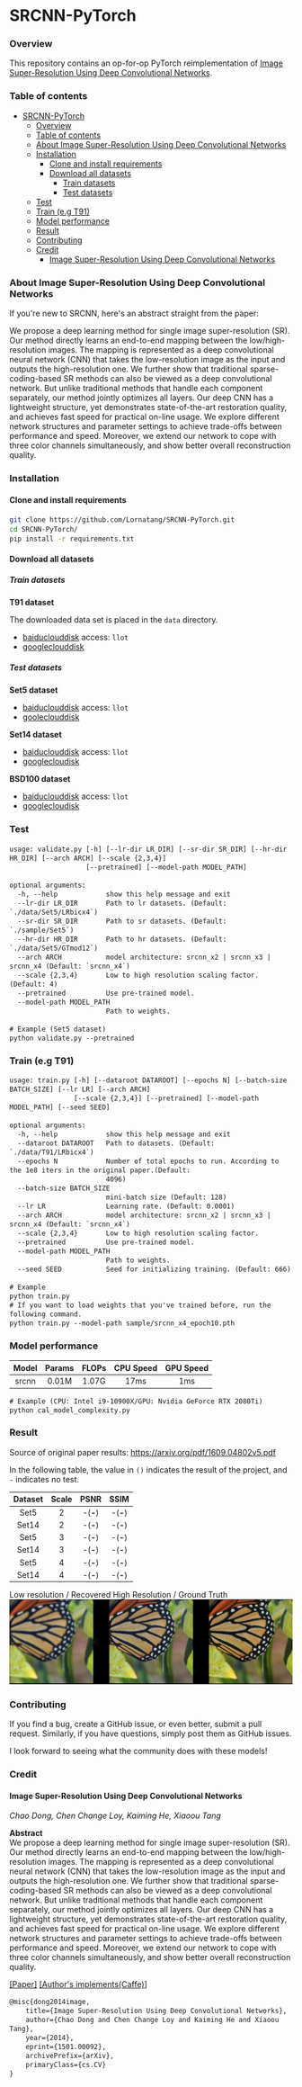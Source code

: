 # SRCNN-PyTorch

### Overview

This repository contains an op-for-op PyTorch reimplementation of [Image Super-Resolution Using Deep Convolutional Networks](https://arxiv.org/abs/1501.00092v3).

### Table of contents

- [SRCNN-PyTorch](#srcnn-pytorch)
    - [Overview](#overview)
    - [Table of contents](#table-of-contents)
    - [About Image Super-Resolution Using Deep Convolutional Networks](#about-image-super-resolution-using-deep-convolutional-networks)
    - [Installation](#installation)
      - [Clone and install requirements](#clone-and-install-requirements)
      - [Download all datasets](#download-all-datasets)
        - [Train datasets](#train-datasets)
        - [Test datasets](#test-datasets)
    - [Test](#test)
    - [Train (e.g T91)](#train-eg-t91)
    - [Model performance](#model-performance)
    - [Result](#result)
    - [Contributing](#contributing)
    - [Credit](#credit)
      - [Image Super-Resolution Using Deep Convolutional Networks](#image-super-resolution-using-deep-convolutional-networks)

### About Image Super-Resolution Using Deep Convolutional Networks

If you're new to SRCNN, here's an abstract straight from the paper:

We propose a deep learning method for single image super-resolution (SR). Our method directly learns an end-to-end mapping between the low/high-resolution images. The mapping is represented as a deep convolutional neural network (CNN) that takes the low-resolution image as the input and outputs the high-resolution one. We further show that traditional sparse-coding-based SR methods can also be viewed as a deep convolutional network. But unlike traditional methods that handle each component separately, our method jointly optimizes all layers. Our deep CNN has a lightweight structure, yet demonstrates state-of-the-art restoration quality, and achieves fast speed for practical on-line usage. We explore different network structures and parameter settings to achieve trade-offs between performance and speed. Moreover, we extend our network to cope with three color channels simultaneously, and show better overall reconstruction quality.

### Installation

#### Clone and install requirements

```bash
git clone https://github.com/Lornatang/SRCNN-PyTorch.git
cd SRCNN-PyTorch/
pip install -r requirements.txt
```

#### Download all datasets

##### Train datasets

**T91 dataset**

The downloaded data set is placed in the `data` directory.

- [baiduclouddisk](https://pan.baidu.com/s/1d_H5cy5lxt9RnnUT2uv3AA) access: `llot`
- [googleclouddisk](https://drive.google.com/file/d/1PBZoeEfRddh3L4UbAG2TD0OFVx86ShqN/view?usp=sharing)

##### Test datasets

**Set5 dataset**

- [baiduclouddisk](https://pan.baidu.com/s/1_B97Ga6thSi5h43Wuqyw0Q) access: `llot`
- [gooleclouddisk](https://drive.google.com/file/d/10aObmC4_UtTui2luzBNcWjfoGkeSJi2G/view?usp=sharing)

**Set14 dataset**

- [baiduclouddisk](https://pan.baidu.com/s/1wy_kf4Kkj2nSkgRUkaLzVA) access: `llot`
- [googlecloudisk](https://drive.google.com/file/d/1-3xXHunN_WqTo1c1jVWCJa_0ZG-1LTdv/view?usp=sharing)

**BSD100 dataset**

- [baiduclouddisk](https://pan.baidu.com/s/1Ig8t3_G4Nzhl8MvPAvdzFA) access: `llot`
- [googlecloudisk](https://drive.google.com/file/d/1EVba9kKtXAbmV6esnfADjH1Ul-uThOeE/view?usp=sharing)


### Test

```text
usage: validate.py [-h] [--lr-dir LR_DIR] [--sr-dir SR_DIR] [--hr-dir HR_DIR] [--arch ARCH] [--scale {2,3,4}]
                   [--pretrained] [--model-path MODEL_PATH]

optional arguments:
  -h, --help            show this help message and exit
  --lr-dir LR_DIR       Path to lr datasets. (Default: `./data/Set5/LRbicx4`)
  --sr-dir SR_DIR       Path to sr datasets. (Default: `./sample/Set5`)
  --hr-dir HR_DIR       Path to hr datasets. (Default: `./data/Set5/GTmod12`)
  --arch ARCH           model architecture: srcnn_x2 | srcnn_x3 | srcnn_x4 (Default: `srcnn_x4`)
  --scale {2,3,4}       Low to high resolution scaling factor. (Default: 4)
  --pretrained          Use pre-trained model.
  --model-path MODEL_PATH
                        Path to weights.

# Example (Set5 dataset)
python validate.py --pretrained
```

### Train (e.g T91)

```text
usage: train.py [-h] [--dataroot DATAROOT] [--epochs N] [--batch-size BATCH_SIZE] [--lr LR] [--arch ARCH]
                [--scale {2,3,4}] [--pretrained] [--model-path MODEL_PATH] [--seed SEED]

optional arguments:
  -h, --help            show this help message and exit
  --dataroot DATAROOT   Path to datasets. (Default: `./data/T91/LRbicx4`)
  --epochs N            Number of total epochs to run. According to the 1e8 iters in the original paper.(Default:
                        4096)
  --batch-size BATCH_SIZE
                        mini-batch size (Default: 128)
  --lr LR               Learning rate. (Default: 0.0001)
  --arch ARCH           model architecture: srcnn_x2 | srcnn_x3 | srcnn_x4 (Default: `srcnn_x4`)
  --scale {2,3,4}       Low to high resolution scaling factor.
  --pretrained          Use pre-trained model.
  --model-path MODEL_PATH
                        Path to weights.
  --seed SEED           Seed for initializing training. (Default: 666)

# Example
python train.py
# If you want to load weights that you've trained before, run the following command.
python train.py --model-path sample/srcnn_x4_epoch10.pth
```

### Model performance

| Model | Params | FLOPs | CPU Speed | GPU Speed |
| :---: | :----: | :---: | :-------: | :-------: |
| srcnn | 0.01M  | 1.07G |   17ms    |    1ms    |

```text
# Example (CPU: Intel i9-10900X/GPU: Nvidia GeForce RTX 2080Ti)
python cal_model_complexity.py
```

### Result

Source of original paper results: https://arxiv.org/pdf/1609.04802v5.pdf

In the following table, the value in `()` indicates the result of the project, and `-` indicates no test.

| Dataset | Scale |   PSNR   |   SSIM   |
| :-----: | :---: | :------: | :------: |
|  Set5   |   2   | -(**-**) | -(**-**) |
|  Set14  |   2   | -(**-**) | -(**-**) |
|  Set5   |   3   | -(**-**) | -(**-**) |
|  Set14  |   3   | -(**-**) | -(**-**) |
|  Set5   |   4   | -(**-**) | -(**-**) |
|  Set14  |   4   | -(**-**) | -(**-**) |


Low resolution / Recovered High Resolution / Ground Truth
<span align="center"><img src="assets/result.png" alt=""></span>

### Contributing

If you find a bug, create a GitHub issue, or even better, submit a pull request. Similarly, if you have questions, simply post them as GitHub issues.

I look forward to seeing what the community does with these models!

### Credit

#### Image Super-Resolution Using Deep Convolutional Networks

_Chao Dong, Chen Change Loy, Kaiming He, Xiaoou Tang_ <br>

**Abstract** <br>
We propose a deep learning method for single image super-resolution (SR). Our method directly learns an end-to-end mapping between the low/high-resolution images. The mapping is represented as a deep convolutional neural network (CNN) that takes the low-resolution image as the input and outputs the high-resolution one. We further show that traditional sparse-coding-based SR methods can also be viewed as a deep convolutional network. But unlike traditional methods that handle each component separately, our method jointly optimizes all layers. Our deep CNN has a lightweight structure, yet demonstrates state-of-the-art restoration quality, and achieves fast speed for practical on-line usage. We explore different network structures and parameter settings to achieve trade-offs between performance and speed. Moreover, we extend our network to cope with three color channels simultaneously, and show better overall reconstruction quality.

[[Paper]](https://arxiv.org/pdf/1501.00092) [[Author's implements(Caffe)]](http://mmlab.ie.cuhk.edu.hk/projects/SRCNN/SRCNN_train.zip)

```
@misc{dong2014image,
    title={Image Super-Resolution Using Deep Convolutional Networks},
    author={Chao Dong and Chen Change Loy and Kaiming He and Xiaoou Tang},
    year={2014},
    eprint={1501.00092},
    archivePrefix={arXiv},
    primaryClass={cs.CV}
}
```
````
